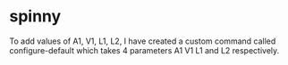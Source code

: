 # spinny

To add values of A1, V1, L1, L2, I have created a custom command called configure-default which takes 4 parameters A1 V1 L1 and L2 respectively.
